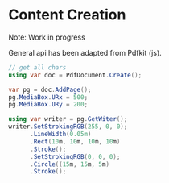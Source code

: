 # Content Creation

Note: Work in progress

General api has been adapted from Pdfkit (js).

```csharp
// get all chars
using var doc = PdfDocument.Create();

var pg = doc.AddPage();
pg.MediaBox.URx = 500;
pg.MediaBox.URy = 200;

using var writer = pg.GetWiter();
writer.SetStrokingRGB(255, 0, 0);
      .LineWidth(0.05m)
      .Rect(10m, 10m, 10m, 10m)
      .Stroke();
      .SetStrokingRGB(0, 0, 0);
      .Circle((15m, 15m, 5m)
      .Stroke();

```
